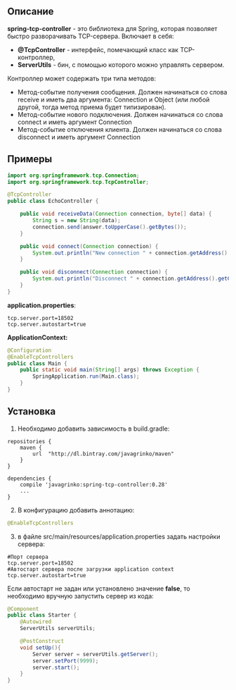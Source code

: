 ## Описание
**spring-tcp-controller** - это библиотека для Spring, которая позволяет быстро разворачивать TCP-сервера. Включает в себя:
* **@TcpController** - интерфейс, помечающий класс как TCP-контроллер,
* **ServerUtils** - бин, с помощью которого можно управлять сервером.

Контроллер может содержать три типа методов:
* Метод-событие получения сообщения. Должен начинаться со слова receive и иметь два аргумента: Connection и Object (или любой другой, тогда метод приема будет типизирован).
* Метод-событие нового подключения. Должен начинаться со слова connect и иметь аргумент Connection
* Метод-событие отключения клиента. Должен начинаться со слова disconnect и иметь аргумент Connection

## Примеры
```java
import org.springframework.tcp.Connection;
import org.springframework.tcp.TcpController;

@TcpController
public class EchoController {

    public void receiveData(Connection connection, byte[] data) {
        String s = new String(data);
        connection.send(answer.toUpperCase().getBytes());
    }

    public void connect(Connection connection) {
        System.out.println("New connection " + connection.getAddress().getCanonicalHostName());
    }

    public void disconnect(Connection connection) {
        System.out.println("Disconnect " + connection.getAddress().getCanonicalHostName());
    }
}
```
**application.properties**:
```
tcp.server.port=18502
tcp.server.autostart=true
```
**ApplicationContext:**
```java
@Configuration
@EnableTcpControllers
public class Main {
    public static void main(String[] args) throws Exception {
        SpringApplication.run(Main.class);
    }
}
```

## Установка
1) Необходимо добавить зависимость в build.gradle:
```
repositories {
    maven {
        url  "http://dl.bintray.com/javagrinko/maven"
    }
}

dependencies {
    compile 'javagrinko:spring-tcp-controller:0.28'
    ...
}

```

2) В конфигурацию добавить аннотацию:
```java
@EnableTcpControllers
```
3) в файле src/main/resources/application.properties задать настройки сервера:
```
#Порт сервера
tcp.server.port=18502
#Автостарт сервера после загрузки application context
tcp.server.autostart=true
```

Если автостарт не задан или установлено значение **false**, то необходимо вручную запустить сервер из кода:
```java
@Component
public class Starter {
    @Autowired
    ServerUtils serverUtils;

    @PostConstruct
    void setUp(){
        Server server = serverUtils.getServer();
        server.setPort(9999);
        server.start();
    }
}
```
